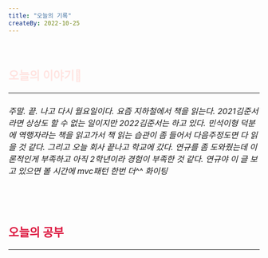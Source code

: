 ```yaml
---
title: "오늘의 기록"
createBy: 2022-10-25
---
```



<br>

<h2 style="font-size:23px; color:#ffe4e1">오늘의 이야기🧧</h2>

--- 

<h6 style="font-size:16.3px;">
주말. 끝. 나고 다시 월요일이다. 요즘 지하철에서 책을 읽는다. 2021김준서라면 상상도 할 수 없는 일이지만 2022김준서는 하고 있다. 민석이형 덕분에 역행자라는 책을 읽고가서 책 읽는 습관이 좀 들어서 다음주정도면 다 읽을 것 같다. 그리고 오늘 회사 끝나고 학교에 갔다. 연규를 좀 도와줬는데 이론적인게 부족하고 아직 2학년이라 경험이 부족한 것 같다. 연규야 이 글 보고 있으면 볼 시간에 mvc패턴 한번 더^^ 화이팅
</h6>

<h6 style="font-size:16.3px;">
</h6>

<h6 style="font-size:16.3px;">
</h6>

<br>
<h6 style="font-size:16.3px;">
 
</h6>

<h2 style="font-size:23px; color:#dc143c">오늘의 공부</h2>

---

#### 
#### 




<Comment />